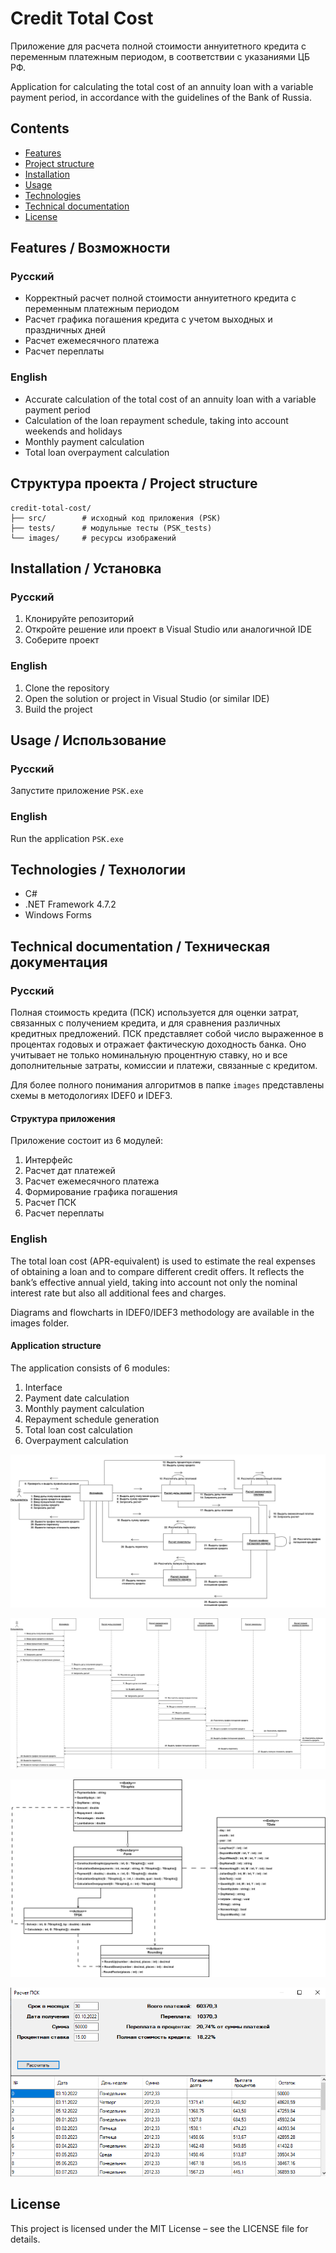 # Credit Total Cost
Приложение для расчета полной стоимости аннуитетного кредита с переменным платежным периодом, в соответствии с указаниями ЦБ РФ.

Application for calculating the total cost of an annuity loan with a variable payment period, in accordance with the guidelines of the Bank of Russia. 

## Contents
- [Features](#features--возможности)
- [Project structure](#структура-проекта--project-structure)
- [Installation](#installation--установка)
- [Usage](#usage--использование)
- [Technologies](#technologies--технологии)
- [Technical documentation](#technical-documentation--техническая-документация)
- [License](#license)

## Features / Возможности

### Русский
- Корректный расчет полной стоимости аннуитетного кредита с переменным платежным периодом
- Расчет графика погашения кредита с учетом выходных и праздничных дней
- Расчет ежемесячного платежа
- Расчет переплаты

### English
- Accurate calculation of the total cost of an annuity loan with a variable payment period
- Calculation of the loan repayment schedule, taking into account weekends and holidays
- Monthly payment calculation
- Total loan overpayment calculation

## Структура проекта / Project structure
```
credit-total-cost/
├── src/        # исходный код приложения (PSK)
├── tests/      # модульные тесты (PSK_tests)
└── images/     # ресурсы изображений
```

## Installation / Установка

### Русский
1. Клонируйте репозиторий  
2. Откройте решение или проект в Visual Studio или аналогичной IDE  
3. Соберите проект  

### English
1. Clone the repository  
2. Open the solution or project in Visual Studio (or similar IDE)  
3. Build the project  

## Usage / Использование

### Русский
Запустите приложение `PSK.exe`  

### English
Run the application `PSK.exe`

## Technologies / Технологии
- C#  
- .NET Framework 4.7.2
- Windows Forms

## Technical documentation / Техническая документация

### Русский
Полная стоимость кредита (ПСК) используется для оценки затрат, связанных с получением кредита, и для сравнения различных кредитных предложений. ПСК представляет собой число выраженное в процентах годовых и отражает фактическую доходность банка. Оно учитывает не только номинальную процентную ставку, но и все дополнительные затраты, комиссии и платежи, связанные с кредитом.

Для более полного понимания алгоритмов в папке `images` представлены схемы в методологиях IDEF0 и IDEF3.

#### Структура приложения
Приложение состоит из 6 модулей:
1. Интерфейс
2. Расчет дат платежей
3. Расчет ежемесячного платежа
4. Формирование графика погашения
5. Расчет ПСК
6. Расчет переплаты

### English
The total loan cost (APR-equivalent) is used to estimate the real expenses of obtaining a loan and to compare different credit offers. It reflects the bank’s effective annual yield, taking into account not only the nominal interest rate but also all additional fees and charges.

Diagrams and flowcharts in IDEF0/IDEF3 methodology are available in the images folder.

#### Application structure
The application consists of 6 modules:
1. Interface
2. Payment date calculation
3. Monthly payment calculation
4. Repayment schedule generation
5. Total loan cost calculation
6. Overpayment calculation

![Диаграмма кооперации](images/coop_diagramm.png)

![Диаграмма последовательности](images/sequence_diagramm.png)

![Диаграмма классов](images/class_diagramm.png)

![Экранная форма](images/form.png)

## License
This project is licensed under the MIT License – see the LICENSE file for details.